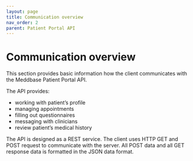 ```yaml
---
layout: page
title: Communication overview
nav_order: 2
parent: Patient Portal API
---
```


# Communication overview


This section provides basic information how the client communicates with the Meddbase Patient Portal API.

The API provides:

- working with patient’s profile
- managing appointments
- filling out questionnaires
- messaging with clinicians
- review patient’s medical history

The API is designed as a REST service. The client uses HTTP GET and POST request to communicate with the server. All POST data and all GET response data is formatted in the JSON data format.





